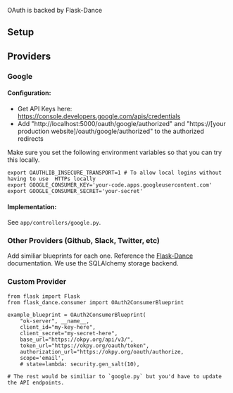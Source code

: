 OAuth is backed by Flask-Dance

## Setup

## Providers

### Google

#### Configuration:

* Get API Keys here: https://console.developers.google.com/apis/credentials
* Add "http://localhost:5000/oauth/google/authorized" and "https://[your production website]/oauth/google/authorized" to the authorized redirects

Make sure you set the following environment variables so that you can try this locally.

```
export OAUTHLIB_INSECURE_TRANSPORT=1 # To allow local logins without having to use  HTTPs locally
export GOOGLE_CONSUMER_KEY='your-code.apps.googleusercontent.com'
export GOOGLE_CONSUMER_SECRET='your-secret'
```

#### Implementation:

See `app/controllers/google.py`.


### Other Providers (Github, Slack, Twitter, etc)

Add similiar blueprints for each one. Reference the [Flask-Dance](https://flask-dance.readthedocs.io/en/latest/) documentation. We use the SQLAlchemy storage backend.

### Custom Provider
```
from flask import Flask
from flask_dance.consumer import OAuth2ConsumerBlueprint

example_blueprint = OAuth2ConsumerBlueprint(
    "ok-server", __name__,
    client_id="my-key-here",
    client_secret="my-secret-here",
    base_url="https://okpy.org/api/v3/",
    token_url="https://okpy.org/oauth/token",
    authorization_url="https://okpy.org/oauth/authorize,
    scope='email',
    # state=lambda: security.gen_salt(10),

# The rest would be similiar to `google.py` but you'd have to update the API endpoints.



